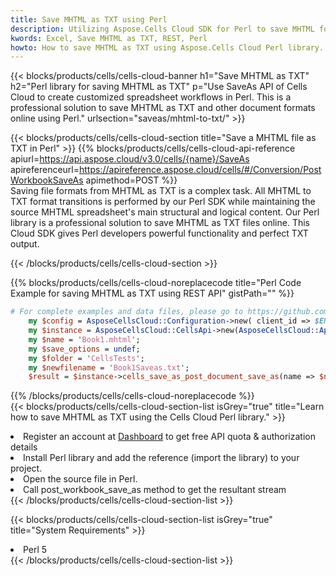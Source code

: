 ```yaml
---
title: Save MHTML as TXT using Perl 
description: Utilizing Aspose.Cells Cloud SDK for Perl to save MHTML format file as TXT format file. 
kwords: Excel, Save MHTML as TXT, REST, Perl
howto: How to save MHTML as TXT using Aspose.Cells Cloud Perl library.
---
```



{{< blocks/products/cells/cells-cloud-banner h1="Save MHTML as TXT" h2="Perl library for saving MHTML as TXT" p="Use SaveAs API of Cells Cloud to create customized spreadsheet workflows in Perl. This is a professional solution to save MHTML as TXT and other document formats online using Perl." urlsection="saveas/mhtml-to-txt/" >}}

{{< blocks/products/cells/cells-cloud-section  title="Save a MHTML file as TXT in Perl" >}}
{{% blocks/products/cells/cells-cloud-api-reference  apiurl=https://api.aspose.cloud/v3.0/cells/{name}/SaveAs  apireferenceurl=https://apireference.aspose.cloud/cells/#/Conversion/PostWorkbookSaveAs  apimethod=POST %}}
<br/>
Saving file formats from MHTML as TXT is a complex task. All MHTML to TXT format transitions is performed by our Perl SDK while maintaining the source MHTML spreadsheet's main structural and logical content. Our Perl library is a professional solution to save MHTML as TXT files online. This Cloud SDK gives Perl developers powerful functionality and perfect TXT output.

{{< /blocks/products/cells/cells-cloud-section >}}

{{% blocks/products/cells/cells-cloud-noreplacecode title="Perl Code Example for saving MHTML as TXT using REST API" gistPath="" %}}
  
```perl
# For complete examples and data files, please go to https://github.com/aspose-cells-cloud/aspose-cells-cloud-perl/
    my $config = AsposeCellsCloud::Configuration->new( client_id => $ENV{'ProductClientId'}, client_secret => $ENV{'ProductClientSecret'});
    my $instance = AsposeCellsCloud::CellsApi->new(AsposeCellsCloud::ApiClient->new( $config));
    my $name = 'Book1.mhtml';
    my $save_options = undef;
    my $folder = 'CellsTests';
    my $newfilename = 'Book1Saveas.txt';
    $result = $instance->cells_save_as_post_document_save_as(name => $name,save_options => $save_options, newfilename => $newfilename, folder => $folder);
```
  
{{% /blocks/products/cells/cells-cloud-noreplacecode  %}}
<br/>
{{< blocks/products/cells/cells-cloud-section-list isGrey="true"  title="Learn how to save MHTML as TXT using the Cells Cloud Perl library." >}}
<li>Register an account at <a href="https://dashboard.aspose.cloud/">Dashboard</a> to get free API quota & authorization details</li>
<li>Install Perl library and add the reference (import the library) to your project.</li>
<li>Open the source file in Perl.</li>
<li>Call post_workbook_save_as method to get the resultant stream</li>
{{< /blocks/products/cells/cells-cloud-section-list >}}

{{< blocks/products/cells/cells-cloud-section-list isGrey="true"  title="System Requirements" >}}
<li>Perl 5</li>
{{< /blocks/products/cells/cells-cloud-section-list >}}
